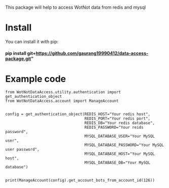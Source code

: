 This package will help to access WotNot data from redis and mysql

# Install

You can install it with pip:


#### pip install git+https://github.com/gaurang19990412/data-access-package.git"


# Example code

```
from WotNotDataAccess.utility.authentication import get_authentication_object
from WotNotDataAccess.account import ManageAccount


config = get_authentication_object(REDIS_HOST="Your redis host",
                                   REDIS_PORT="Your redis port",
                                   REDIS_DB="Your redis database",
                                   REDIS_PASSWORD="Your reids password",
                                   MYSQL_DATABASE_USER="Your MySQL user",
                                   MYSQL_DATABASE_PASSWORD="Your MySQL user password",
                                   MYSQL_DATABASE_HOST="Your MySQL host",
                                   MYSQL_DATABASE_DB="Your MySQL database")


print(ManageAccount(config).get_account_bots_from_account_id(126))

```